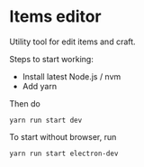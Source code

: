 # Items editor

Utility tool for edit items and craft.

Steps to start working:

- Install latest Node.js / nvm
- Add yarn

Then do

```yarn install
yarn run start dev
```

To start without browser, run

`yarn run start electron-dev`
